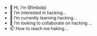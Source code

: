 - 👋 Hi, I’m @Imbobji
- 👀 I’m interested in hacking...
- 🌱 I’m currently learning hacking...
- 💞️ I’m looking to collaborate on hacking ...
- 📫 How to reach me haking...

<!---
Imbobji/Imbobji is a ✨ special ✨ repository because its `README.md` (this file) appears on your GitHub profile.
You can click the Preview link to take a look at your changes.
--->
